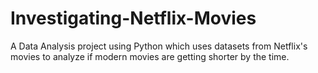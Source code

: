 # Investigating-Netflix-Movies
A Data Analysis project using Python which uses datasets from Netflix's movies to analyze if modern movies are getting shorter by the time.
